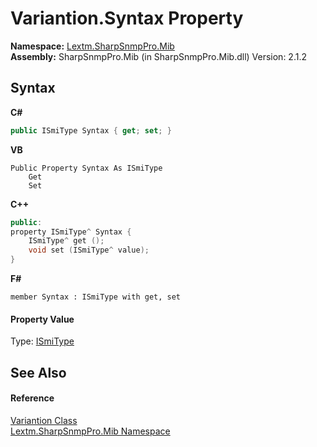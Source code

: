 # Variantion.Syntax Property 
 

**Namespace:**&nbsp;<a href="N_Lextm_SharpSnmpPro_Mib">Lextm.SharpSnmpPro.Mib</a><br />**Assembly:**&nbsp;SharpSnmpPro.Mib (in SharpSnmpPro.Mib.dll) Version: 2.1.2

## Syntax

**C#**<br />
``` C#
public ISmiType Syntax { get; set; }
```

**VB**<br />
``` VB
Public Property Syntax As ISmiType
	Get
	Set
```

**C++**<br />
``` C++
public:
property ISmiType^ Syntax {
	ISmiType^ get ();
	void set (ISmiType^ value);
}
```

**F#**<br />
``` F#
member Syntax : ISmiType with get, set

```


#### Property Value
Type: <a href="T_Lextm_SharpSnmpPro_Mib_ISmiType">ISmiType</a>

## See Also


#### Reference
<a href="T_Lextm_SharpSnmpPro_Mib_Variantion">Variantion Class</a><br /><a href="N_Lextm_SharpSnmpPro_Mib">Lextm.SharpSnmpPro.Mib Namespace</a><br />